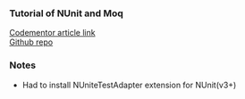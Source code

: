 

### Tutorial of NUnit and Moq 
[Codementor article link](https://www.codementor.io/copperstarconsulting/intro-to-unit-testing-c-code-with-nunit-and-moq-part-1-y2b9iv8iq)  
[Github repo](https://github.com/CopperStarSystems/UnitTesting.GettingStarted)  

### Notes
* Had to install NUniteTestAdapter extension for NUnit(v3+)